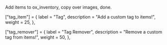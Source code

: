Add items to ox_inventory, copy over images, done.

["tag_item"] = {
	label = "Tag",
	description = "Add a custom tag to items!",
	weight = 25,
},

["tag_remover"] = {
	label = "Tag Remover",
	description = "Remove a custom tag from items!",
	weight = 50,
},